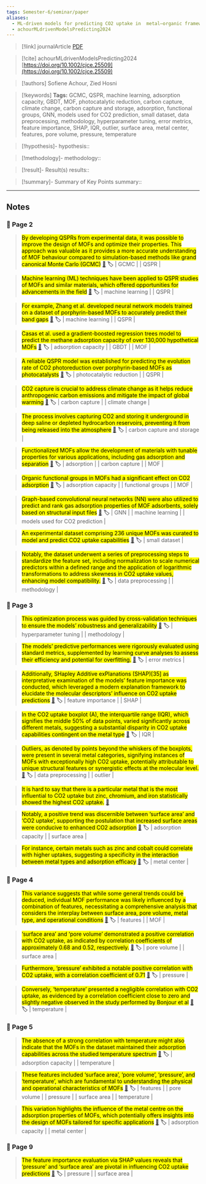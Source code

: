 ```yaml
---
tags: Semester-6/seminar/paper 
aliases: 
  - ML-driven models for predicting CO2 uptake in  metal–organic frameworks (MOFs)
  - achourMLdrivenModelsPredicting2024
---
```


> [!link]
> journalArticle [PDF](zotero://select/library/items/ZTEM4NU9)

> [!cite]
> achourMLdrivenModelsPredicting2024
> [https://doi.org/10.1002/cjce.25509](https://doi.org/10.1002/cjce.25509)

> [!authors]
> Sofiene Achour, Zied Hosni

> [!keywords]
> **Tags:** GCMC,  QSPR,  machine learning,  adsorption capacity,  GBDT,  MOF,  photocatalytic reduction,  carbon capture,  climate change,  carbon capture and storage,  adsorption,  functional groups,  GNN,  models used for CO2 prediction,  small dataset,  data preprocessing,  methodology,  hyperparameter tuning,  error metrics,  feature importance,  SHAP,  IQR,  outlier,  surface area,  metal center,  features,  pore volume,  pressure,  temperature

> [!hypothesis]-
> hypothesis:: 

> [!methodology]-
> methodology:: 

> [!result]- Result(s)
> results::

> [!summary]- Summary of Key Points
> summary:: 


---
## Notes



### 📍 Page 2

> <mark class="hltr-green">By developing QSPRs from experimental data, it was possible to improve the design of MOFs and optimize their properties. This approach was valuable as it provides a more accurate understanding of MOF behaviour compared to simulation-based methods like grand canonical Monte Carlo (GCMC)</mark> [🔗](zotero://open-pdf/library/items/ZTEM4NU9?page=2&annotation=WE9WFLFT)
**🏷️** | GCMC | | QSPR | 

> <mark class="hltr-green">Machine learning (ML) techniques have been applied to QSPR studies of MOFs and similar materials, which offered opportunities for advancements in the field</mark> [🔗](zotero://open-pdf/library/items/ZTEM4NU9?page=2&annotation=FNCKTAXP)
**🏷️** | machine learning | | QSPR | 

> <mark class="hltr-green">For example, Zhang et al. developed neural network models trained on a dataset of porphyrin-based MOFs to accurately predict their band gaps</mark> [🔗](zotero://open-pdf/library/items/ZTEM4NU9?page=2&annotation=MVZ8AYY9)
**🏷️** | machine learning | | QSPR | 

> <mark class="hltr-green">Casas et al. used a gradient-boosted regression trees model to predict the methane adsorption capacity of over 130,000 hypothetical MOFs</mark> [🔗](zotero://open-pdf/library/items/ZTEM4NU9?page=2&annotation=U2JKD52M)
**🏷️** | adsorption capacity | | GBDT | | MOF | 

> <mark class="hltr-green">A reliable QSPR model was established for predicting the evolution rate of CO2 photoreduction over porphyrin-based MOFs as photocatalysts</mark> [🔗](zotero://open-pdf/library/items/ZTEM4NU9?page=2&annotation=5MJCADBH)
**🏷️** | photocatalytic reduction | | QSPR | 

> <mark class="hltr-green">CO2 capture is crucial to address climate change as it helps reduce anthropogenic carbon emissions and mitigate the impact of global warming</mark> [🔗](zotero://open-pdf/library/items/ZTEM4NU9?page=2&annotation=BDIJ48MW)
**🏷️** | carbon capture | | climate change | 

> <mark class="hltr-green">The process involves capturing CO2 and storing it underground in deep saline or depleted hydrocarbon reservoirs, preventing it from being released into the atmosphere</mark> [🔗](zotero://open-pdf/library/items/ZTEM4NU9?page=2&annotation=B48UEDJD)
**🏷️** | carbon capture and storage | 

> <mark class="hltr-green">Functionalized MOFs allow the development of materials with tunable properties for various applications, including gas adsorption and separation</mark> [🔗](zotero://open-pdf/library/items/ZTEM4NU9?page=2&annotation=2YTWZNCU)
**🏷️** | adsorption | | carbon capture | | MOF | 

> <mark class="hltr-blue">Organic functional groups in MOFs had a significant effect on CO2 adsorption</mark> [🔗](zotero://open-pdf/library/items/ZTEM4NU9?page=2&annotation=2SY5F83T)
**🏷️** | adsorption capacity | | functional groups | | MOF | 

> <mark class="hltr-green">Graph-based convolutional neural networks (NN) were also utilized to predict and rank gas adsorption properties of MOF adsorbents, solely based on structural input files</mark> [🔗](zotero://open-pdf/library/items/ZTEM4NU9?page=2&annotation=IC9YQLJN)
**🏷️** | GNN | | machine learning | | models used for CO2 prediction | 

> <mark class="hltr-red">An experimental dataset comprising 236 unique MOFs was curated to model and predict CO2 uptake capabilities</mark> [🔗](zotero://open-pdf/library/items/ZTEM4NU9?page=2&annotation=HFE3CAPP)
**🏷️** | small dataset | 

> <mark class="hltr-purple">Notably, the dataset underwent a series of preprocessing steps to standardize the feature set, including normalization to scale numerical predictors within a defined range and the application of logarithmic transformations to address skewness in CO2 uptake values, enhancing model compatibility.</mark> [🔗](zotero://open-pdf/library/items/ZTEM4NU9?page=2&annotation=VB5IIKUQ)
**🏷️** | data preprocessing | | methodology | 


### 📍 Page 3

> <mark class="hltr-purple">This optimization process was guided by cross-validation techniques to ensure the models’ robustness and generalizability</mark> [🔗](zotero://open-pdf/library/items/ZTEM4NU9?page=3&annotation=E2XVKHB9)
**🏷️** | hyperparameter tuning | | methodology | 

> <mark class="hltr-purple">The models’ predictive performances were rigorously evaluated using standard metrics, supplemented by learning curve analyses to assess their efficiency and potential for overfitting.</mark> [🔗](zotero://open-pdf/library/items/ZTEM4NU9?page=3&annotation=6T5PHDSP)
**🏷️** | error metrics | 

> <mark class="hltr-purple">Additionally, SHapley Additive exPlanations (SHAP)[35] as interpretative examination of the models’ feature importance was conducted, which leveraged a modern explanation framework to elucidate the molecular descriptors’ influence on CO2 uptake predictions</mark> [🔗](zotero://open-pdf/library/items/ZTEM4NU9?page=3&annotation=WU97DY29)
**🏷️** | feature importance | | SHAP | 

> <mark class="hltr-green">In the CO2 uptake boxplot (A), the interquartile range (IQR), which signifies the middle 50% of data points, varied significantly across different metals, suggesting a substantial disparity in CO2 uptake capabilities contingent on the metal type</mark> [🔗](zotero://open-pdf/library/items/ZTEM4NU9?page=3&annotation=C6L54WES)
**🏷️** | IQR | 

> <mark class="hltr-green">Outliers, as denoted by points beyond the whiskers of the boxplots, were present in several metal categories, signifying instances of MOFs with exceptionally high CO2 uptake, potentially attributable to unique structural features or synergistic effects at the molecular level.</mark> [🔗](zotero://open-pdf/library/items/ZTEM4NU9?page=3&annotation=D5HLW6ZH)
**🏷️** | data preprocessing | | outlier | 

> <mark class="hltr-blue">It is hard to say that there is a particular metal that is the most influential to CO2 uptake but zinc, chromium, and  iron statistically showed the highest CO2 uptake.</mark> [🔗](zotero://open-pdf/library/items/ZTEM4NU9?page=3&annotation=PJZA8RWM)

> <mark class="hltr-blue">Notably, a positive trend was discernible between ‘surface area’ and ‘CO2 uptake’, supporting the postulation that increased surface areas were conducive to enhanced CO2 adsorption</mark> [🔗](zotero://open-pdf/library/items/ZTEM4NU9?page=3&annotation=J7S23TQW)
**🏷️** | adsorption capacity | | surface area | 

> <mark class="hltr-blue">For instance, certain metals such as zinc and cobalt could correlate with higher uptakes, suggesting a specificity in the interaction between metal types and adsorption efficacy</mark> [🔗](zotero://open-pdf/library/items/ZTEM4NU9?page=3&annotation=YJTFIQJM)
**🏷️** | metal center | 


### 📍 Page 4

> <mark class="hltr-blue">This variance suggests that while some general trends could be deduced, individual MOF performance was likely influenced by a combination of features, necessitating a comprehensive analysis that considers the interplay between surface area, pore volume, metal type, and operational conditions</mark> [🔗](zotero://open-pdf/library/items/ZTEM4NU9?page=4&annotation=8GNKKHTT)
**🏷️** | features | | MOF | 

> <mark class="hltr-blue">‘surface area’ and ‘pore volume’ demonstrated a positive correlation with CO2 uptake, as indicated by correlation coefficients of approximately 0.68 and 0.52, respectively.</mark> [🔗](zotero://open-pdf/library/items/ZTEM4NU9?page=4&annotation=UKGLVEIA)
**🏷️** | pore volume | | surface area | 

> <mark class="hltr-blue">Furthermore, ‘pressure’ exhibited a notable positive correlation with CO2 uptake, with a correlation coefficient of 0.71</mark> [🔗](zotero://open-pdf/library/items/ZTEM4NU9?page=4&annotation=W7MZ5G49)
**🏷️** | pressure | 

> <mark class="hltr-red">Conversely, ‘temperature’ presented a negligible correlation with CO2 uptake, as evidenced by a correlation coefficient close to zero and slightly negative observed in the study performed by Bonjour et al</mark> [🔗](zotero://open-pdf/library/items/ZTEM4NU9?page=4&annotation=MGCY4VH4)
**🏷️** | temperature | 


### 📍 Page 5

> <mark class="hltr-green">The absence of a strong correlation with temperature might also indicate that the MOFs in the dataset maintained their adsorption capabilities across the studied temperature spectrum</mark> [🔗](zotero://open-pdf/library/items/ZTEM4NU9?page=5&annotation=PBRHEX9T)
**🏷️** | adsorption capacity | | temperature | 

> <mark class="hltr-blue">These features included ‘surface area’, ‘pore volume’, ‘pressure’, and ‘temperature’, which are fundamental to understanding the physical and operational characteristics of MOFs</mark> [🔗](zotero://open-pdf/library/items/ZTEM4NU9?page=5&annotation=JWCJYVAM)
**🏷️** | features | | pore volume | | pressure | | surface area | | temperature | 

> <mark class="hltr-blue">This variation highlights the influence of the metal centre on the adsorption properties of MOFs, which potentially offers insights into the design of MOFs tailored for specific applications</mark> [🔗](zotero://open-pdf/library/items/ZTEM4NU9?page=5&annotation=B4VVWTX4)
**🏷️** | adsorption capacity | | metal center | 


### 📍 Page 9

> <mark class="hltr-blue">The feature importance evaluation via SHAP values reveals that ‘pressure’ and ‘surface area’ are pivotal in influencing CO2 uptake predictions</mark> [🔗](zotero://open-pdf/library/items/ZTEM4NU9?page=9&annotation=TERI6CJE)
**🏷️** | pressure | | surface area | 
